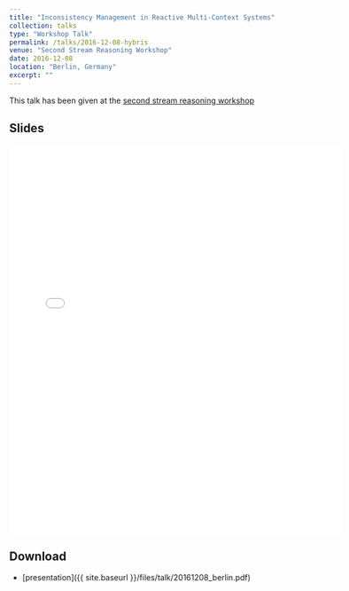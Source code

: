 ```yaml
---
title: "Inconsistency Management in Reactive Multi-Context Systems"
collection: talks
type: "Workshop Talk"
permalink: /talks/2016-12-08-hybris
venue: "Second Stream Reasoning Workshop"
date: 2016-12-08
location: "Berlin, Germany"
excerpt: ""
---
```

This talk has been given at the [second stream reasoning workshop](https://www.ods.tu-berlin.de/menue/fachgebiet_open_distributed_systems/stream_reasoning_workshop_2016_berlin_8th_to_9th_december_2016/program_and_schedule/)

## Slides
<embed src="{{ site.baseurl }}/files/talk/20161208_berlin.pdf" width="600" height="700" type='application/pdf'> 

## Download
* [presentation]({{ site.baseurl }}/files/talk/20161208_berlin.pdf)
